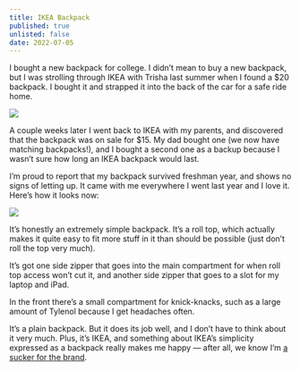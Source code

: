 ```yaml
---
title: IKEA Backpack
published: true
unlisted: false
date: 2022-07-05
---
```


I bought a new backpack for college. I didn’t mean to buy a new backpack, but I was strolling through IKEA with Trisha last summer when I found a $20 backpack. I bought it and strapped it into the back of the car for a safe ride home.

![](/posts/ikea-backpack/177384374-96836777-f444-4d49-8a61-0dc4d8869b4f.jpeg)

A couple weeks later I went back to IKEA with my parents, and discovered that the backpack was on sale for $15. My dad bought one (we now have matching backpacks!), and I bought a second one as a backup because I wasn’t sure how long an IKEA backpack would last.

I’m proud to report that my backpack survived freshman year, and shows no signs of letting up. It came with me everywhere I went last year and I love it. Here’s how it looks now:

![](/posts/ikea-backpack/177383691-c376b45d-291e-4664-b665-0329e4786586.jpeg)

It’s honestly an extremely simple backpack. It’s a roll top, which actually makes it quite easy to fit more stuff in it than should be possible (just don’t roll the top very much).

It’s got one side zipper that goes into the main compartment for when roll top access won’t cut it, and another side zipper that goes to a slot for my laptop and iPad.

In the front there’s a small compartment for knick-knacks, such as a large amount of Tylenol because I get headaches often.

It’s a plain backpack. But it does its job well, and I don’t have to think about it very much. Plus, it’s IKEA, and something about IKEA’s simplicity expressed as a backpack really makes me happy — after all, we know I’m [a sucker for the brand](/brand).
